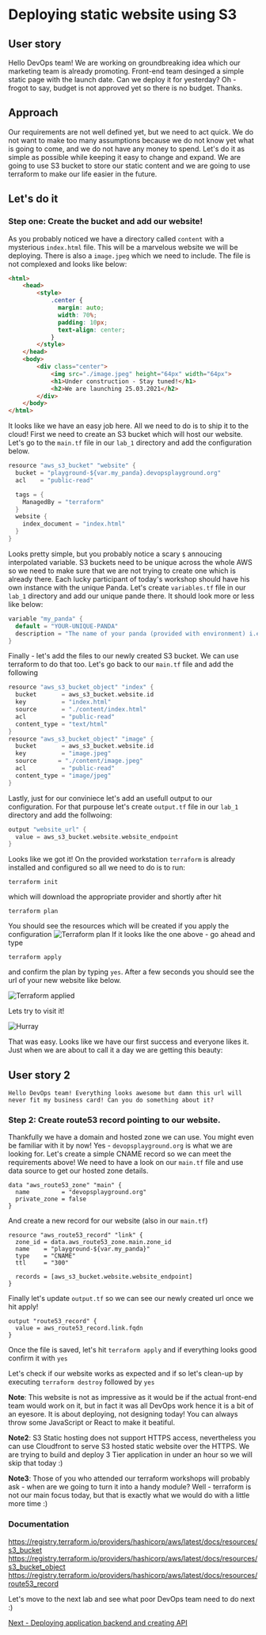 # Deploying static website using S3

## User story
Hello DevOps team! We are working on groundbreaking idea which our marketing team is already promoting. Front-end team desinged a simple static page with the launch date. Can we deploy it for yesterday? Oh - frogot to say, budget is not approved yet so there is no budget. Thanks.

## Approach
Our requirements are not well defined yet, but we need to act quick. We do not want to make too many assumptions because we do not know yet what is going to come, and we do not have any money to spend. Let's do it as simple as possible while keeping it easy to change and expand.
We are going to use S3 bucket to store our static content and we are going to use terraform to make our life easier in the future.

## Let's do it
### Step one: Create the bucket and add our website!
As you probably noticed we have a directory called `content` with a mysterious `index.html` file. This will be a marvelous website we will be deploying. There is also a `image.jpeg` which we need to include. The file is not complexed and looks like below:
```html
<html>
    <head>
        <style>
            .center {
              margin: auto;
              width: 70%;
              padding: 10px;
              text-align: center;
            }
        </style>
    </head>
    <body>
        <div class="center">
            <img src="./image.jpeg" height="64px" width="64px">
            <h1>Under construction - Stay tuned!</h1>
            <h2>We are launching 25.03.2021</h2>
        </div>
    </body>
</html>
```
It looks like we have an easy job here. All we need to do is to ship it to the cloud!
First we need to create an S3 bucket which will host our website. Let's go to the `main.tf` file in our `lab_1` directory and add the configuration below.
```go
resource "aws_s3_bucket" "website" {
  bucket = "playground-${var.my_panda}.devopsplayground.org"
  acl    = "public-read"

  tags = {
    ManagedBy = "terraform"
  }
  website {
    index_document = "index.html"
  }
}
```
Looks pretty simple, but you probably notice a scary `$` annoucing interpolated variable. S3 buckets need to be unique across the whole AWS so we need to make sure that we are not trying to create one which is already there. Each lucky participant of today's workshop should have his own instance with the unique Panda. Let's create `variables.tf` file in our `lab_1` directory and add our unique pande there.
It should look more or less like below:
```go
variable "my_panda" {
  default = "YOUR-UNIQUE-PANDA"
  description = "The name of your panda (provided with environment) i.e. happy-panda"
}
```
Finally - let's add the files to our newly created S3 bucket. We can use terraform to do that too. Let's go back to our `main.tf` file and add the following
```go
resource "aws_s3_bucket_object" "index" {
  bucket       = aws_s3_bucket.website.id
  key          = "index.html"
  source       = "./content/index.html"
  acl          = "public-read"
  content_type = "text/html"
}
resource "aws_s3_bucket_object" "image" {
  bucket       = aws_s3_bucket.website.id
  key          = "image.jpeg"
  source      = "./content/image.jpeg"
  acl          = "public-read"
  content_type = "image/jpeg"
}
```
Lastly, just for our conviniece let's add an usefull output to our configuration. For that purpouse let's create `output.tf` file in our `lab_1` directory and add the follwoing:
```go
output "website_url" {
  value = aws_s3_bucket.website.website_endpoint
}
```
Looks like we got it! On the provided workstation `terraform` is already installed and configured so all we need to do is to run:
```
terraform init
```
which will download the appropriate provider and shortly after hit
```
terraform plan
```
You should see the resources which will be created if you apply the configuration
![Terraform plan](./readme-images/lab-1-01.png)
If it looks like the one above - go ahead and type
```
terraform apply
```
and confirm the plan by typing `yes`. After a few seconds you should see the url of your new website like below.

![Terraform applied](./readme-images/lab-1-02.png)

Lets try to visit it!

![Hurray](./readme-images/lab-1-03.png)

That was easy. Looks like we have our first success and everyone likes it. Just when we are about to call it a day we are getting this beauty:

## User story 2
```
Hello DevOps team! Everything looks awesome but damn this url will never fit my business card! Can you do something about it?
```
### Step 2: Create route53 record pointing to our website.
Thankfully we have a domain and hosted zone we can use. You might even be familiar with it by now! Yes - `devopsplayground.org` is what we are looking for. Let's create a simple CNAME record so we can meet the requirements above! We need to have a look on our `main.tf` file and use data source to get our hosted zone details.
```golang
data "aws_route53_zone" "main" {
  name         = "devopsplayground.org"
  private_zone = false
}
```
And create a new record for our website (also in our `main.tf`)
```golang
resource "aws_route53_record" "link" {
  zone_id = data.aws_route53_zone.main.zone_id
  name    = "playground-${var.my_panda}"
  type    = "CNAME"
  ttl     = "300"

  records = [aws_s3_bucket.website.website_endpoint]
}
```
Finally let's update `output.tf` so we can see our newly created url once we hit apply!
```golang
output "route53_record" {
  value = aws_route53_record.link.fqdn
}
```
Once the file is saved, let's hit `terraform apply` and if everything looks good confirm it with `yes`

Let's check if our website works as expected and if so let's clean-up by executing `terraform destroy` followed by `yes`

**Note**: This website is not as impressive as it would be if the actual front-end team would work on it, but in fact it was all DevOps work hence it is a bit of an eyesore. It is about deploying, not designing today! You can always throw some JavaScript or React to make it beatiful.

**Note2**: S3 Static hosting does not support HTTPS access, nevertheless you can use Cloudfront to serve S3 hosted static website over the HTTPS. We are trying to build and deploy 3 Tier application in under an hour so we will skip that today :) 

**Note3**: Those of you who attended our terraform workshops will probably ask - when are we going to turn it into a handy module? Well - terraform is not our main focus today, but that is exactly what we would do with a little more time :)

### Documentation
https://registry.terraform.io/providers/hashicorp/aws/latest/docs/resources/s3_bucket
https://registry.terraform.io/providers/hashicorp/aws/latest/docs/resources/s3_bucket_object
https://registry.terraform.io/providers/hashicorp/aws/latest/docs/resources/route53_record

Let's move to the next lab and see what poor DevOps team need to do next :) 

[Next - Deploying application backend and creating API](../lab_2/README.md)